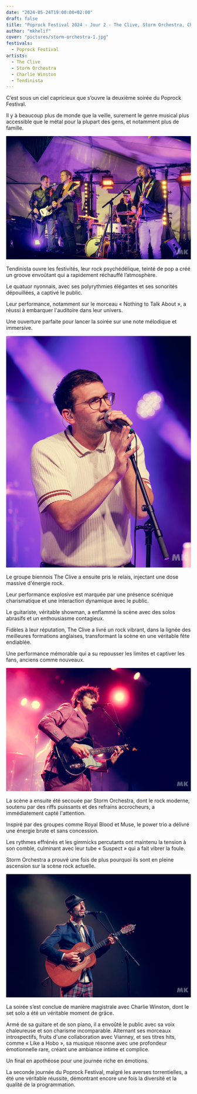 ```yaml
---
date: "2024-05-24T19:00:00+02:00"
draft: false
title: "Poprock Festival 2024 - Jour 2 - The Clive, Storm Orchestra, Charlie Winston (solo), Tendinista"
author: "mkhelif"
cover: "pictures/storm-orchestra-1.jpg"
festivals:
  - Poprock Festival
artists:
  - The Clive
  - Storm Orchestra
  - Charlie Winston
  - Tendinista
---
```


C’est sous un ciel capricieux que s’ouvre la deuxième soirée du Poprock Festival.

Il y à beaucoup plus de monde que la veille, surement le genre musical plus accessible que le métal pour la plupart des
gens, et notamment plus de famille.


![Tendinista](pictures/tendinista.jpg)

Tendinista ouvre les festivités, leur rock psychédélique, teinté de pop a créé un groove envoûtant qui a rapidement
réchauffé l’atmosphère.

Le quatuor nyonnais, avec ses polyrythmies élégantes et ses sonorités dépouillées, a captivé le public.

Leur performance, notamment sur le morceau « Nothing to Talk About », a réussi à embarquer l'auditoire dans leur
univers.

Une ouverture parfaite pour lancer la soirée sur une note mélodique et immersive.


![The Clive](pictures/the-clive-1.jpg)

Le groupe biennois The Clive a ensuite pris le relais, injectant une dose massive d'énergie rock.

Leur performance explosive est marquée par une présence scénique charismatique et une interaction dynamique avec le
public.

Le guitariste, véritable showman, a enflammé la scène avec des solos abrasifs et un enthousiasme contagieux.

Fidèles à leur réputation, The Clive a livré un rock vibrant, dans la lignée des meilleures formations anglaises,
transformant la scène en une véritable fête endiablée.

Une performance mémorable qui a su repousser les limites et captiver les fans, anciens comme nouveaux.


![Storm Orchestra](pictures/storm-orchestra-1.jpg)

La scène a ensuite été secouée par Storm Orchestra, dont le rock moderne, soutenu par des riffs puissants et des
refrains accrocheurs, a immédiatement capté l'attention.

Inspiré par des groupes comme Royal Blood et Muse, le power trio a délivré une énergie brute et sans concession.

Les rythmes effrénés et les gimmicks percutants ont maintenu la tension à son comble, culminant avec leur tube «
Suspect » qui a fait vibrer la foule.

Storm Orchestra a prouvé une fois de plus pourquoi ils sont en pleine ascension sur la scène rock actuelle.

![Charlie Winston](pictures/charlie-winston-1.jpg)

La soirée s’est conclue de manière magistrale avec Charlie Winston, dont le set solo a été un véritable moment de grâce.

Armé de sa guitare et de son piano, il a envoûté le public avec sa voix chaleureuse et son charisme incomparable.
Alternant ses morceaux introspectifs, fruits d'une collaboration avec Vianney, et ses titres hits, comme « Like a
Hobo », sa musique résonne avec une profondeur émotionnelle rare, créant une ambiance intime et complice.

Un final en apothéose pour une journée riche en émotions.

La seconde journée du Poprock Festival, malgré les averses torrentielles, a été une véritable réussite, démontrant
encore une fois la diversité et la qualité de la programmation.
